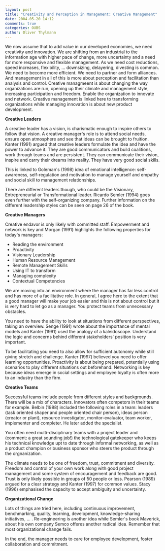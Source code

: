 ```yaml
---
layout: post
title: "Creativity and Perception in Management: Creative Management"
date: 2004-05-20 14:12
comments: true
categories: OUBS
author: Oliver Thylmann
---
```



We now assume that to add value in our developed economies, we need creativity and innovation. We are shifting from an industrial to the information age with higher pace of change, more uncertainty and a need for more responsive and flexible management. As we need cost reductions, speed increases, flexibility, ... downsizing, delayering, divesting is common. We need to become more efficient. We need to partner and form alliances. And management in all of this is more about perception and facilitation than analysis and control. Creative managmeent is about changing the way organizations are run, opening up their climate and management style, increasing participation and freedom. Enable the organization to innovate and network. Creative management is linked here to transforming organizations while managing innovation is about new product development.





**Creative Leaders**

A creative leader has a vision, is charismatic enough to inspire others to follow that vision. A creative manager's role is to attend social needs, ensure open atmosphere and see that ideas can be brought to fruition. Kanter (1991) argued that creative leaders formulate the idea and have the power to advance it. They are good communicators and build coalitions, work through teams and are persistent. They can communicate their vision, inspire and carry their dreams into reality. They have very good social skills. 

This is linked to Goleman's (1998) idea of emotional intelligence: self-awareness, self-regulation and  motivation to manage yourself and empathy and social skill to management relationships. 

There are different leaders though, who could be the Visionary, Entrepreneurial or Transformational leader. Ricardo Semler (1994) goes even further with the self-organizing company. Further information on the different leadership styles can be seen on page 26 of the book. 

**Creative Managers**

Creative endavor is only likely with committed staff. Empowerment and network is key and Morgan (1991) highlights the following properties for today's managers:
- Reading the environment
- Proactivity
- Visionary Leadership
- Human Resource Management
- Remote Management Skills
- Using IT to transform
- Managing complexity
- Contextual Competencies

We are moving into an environment where the manager has far less control and has more of a facilitative role. In general, I agree here to the extent that a good manager will make your job easier and this is not about control but it is very hard to let go as a manager. You protect teams from unnecessary obstacles.

You need to have the ability to look at situations from different perspectives, taking an overview. Senge (1991) wrote about the importance of mental models and Kanter (1991) used the analogy of a kaleidoscope. Understand the logic and concerns behind different stakeholders' position is very important.

To be facilitating you need to also allow for sufficient autonomy while still giving stretch and challenge. Kanter (1997) believed you need to offer learning opportunities. Proactivity is about being prepared, potentially using scenarios to play different situations out beforehand. Networking is key because ideas emerge in social settings and employee loyalty is often more to an industry than the firm. 

**Creative Teams**

Successful teams include people from different styles and backgrounds. There will be a mix of characters. Innovators often competors in their teams for example. Belbin (1988) included the following roles in a team: leaders (task oriented shaper and people oriented chair person), ideas person (creator or plant), resource investigator, monitor-evaluator, team worker, implementer and completer. He later added the specialist.

You often need multi-disciplinary teams with a project leader and (comment: a great sounding job!) the technological gatekeeper who keeps his technical knowledge upt to date through informal networking, as well as a product champion or business sponsor who steers the product through the orgnanization.

The climate needs to be one of freedom, trust, commitment and diversity. Freedom and control of your own work along with good project management and some system of encouragement and feedback are good. Trust is only likely possible in groups of 50 people or less. Pearson (1989) argued for a clear strategy and Kanter (1997) for common values. Stacy (1996) emphasised the capacity to accept ambiguity and uncertainty.

**Organizational Change**

Lots of things are tried here, including continuous improvement, benchmarking, quality, learning, development, knowledge-sharing initiatives, ... . Re-engineering is another idea while Semler's book Maverick, about his own company Semco offeres another radical idea. Remember that most organizational change fails.

In the end, the manager needs to care for employee development, foster collaboration and commitment.



